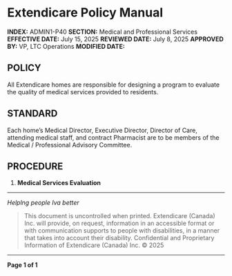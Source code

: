 # Extendicare Policy Manual

**INDEX:** ADMIN1-P40
**SECTION:** Medical and Professional Services
**EFFECTIVE DATE:** July 15, 2025
**REVIEWED DATE:** July 8, 2025
**APPROVED BY:** VP, LTC Operations
**MODIFIED DATE:**

## POLICY
All Extendicare homes are responsible for designing a program to evaluate the quality of medical services provided to residents.

## STANDARD
Each home’s Medical Director, Executive Director, Director of Care, attending medical staff, and contract Pharmacist are to be members of the Medical / Professional Advisory Committee.

## PROCEDURE
1. **Medical Services Evaluation**

----

*Helplng people*
*Iva better*

> This document is uncontrolled when printed.
> Extendicare (Canada) Inc. will provide, on request, information in an accessible format or with communication supports to people with disabilities, in a manner that takes into account their disability. Confidential and Proprietary Information of Extendicare (Canada) Inc. © 2025

----

**Page 1 of 1**
